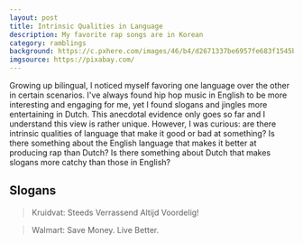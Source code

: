 ```yaml
---
layout: post
title: Intrinsic Qualities in Language
description: My favorite rap songs are in Korean
category: ramblings
background: https://c.pxhere.com/images/46/b4/d2671337be6957fe683f1545bbdb-1456201.jpg!d
imgsource: https://pixabay.com/
---
```


Growing up bilingual, I noticed myself favoring one language over the other in certain scenarios. I've always found hip hop music in English to be more interesting and engaging for me, yet I found slogans and jingles more entertaining in Dutch. This anecdotal evidence only goes so far and I understand this view is rather unique. However, I was curious: are there intrinsic qualities of language that make it good or bad at something? Is there something about the English language that makes it better at producing rap than Dutch? Is there something about Dutch that makes slogans more catchy than those in English?

## Slogans

> Kruidvat: Steeds Verrassend Altijd Voordelig!

> Walmart: Save Money. Live Better.